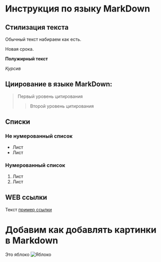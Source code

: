 # Инструкция по языку MarkDown

## Стилизация текста
Обычный текст набираем как есть.

Новая срока.

**Полужирный текст**

*Курсив*

## Циирование в языке MarkDown:
> Первый уровень цитирования
>> Второй уровень цитирования

## Списки
### Не нумерованный список
* Лист
* Лист

### Нумерованный список
1. Лист
2. Лист

## WEB ссылки
Текст [пример ссылки](http.exampl.com "Всплывающая подсказка")

# Добавим как добавлять картинки в Markdown
Это яблоко
![Яблоко](Яблоко.jpg)
